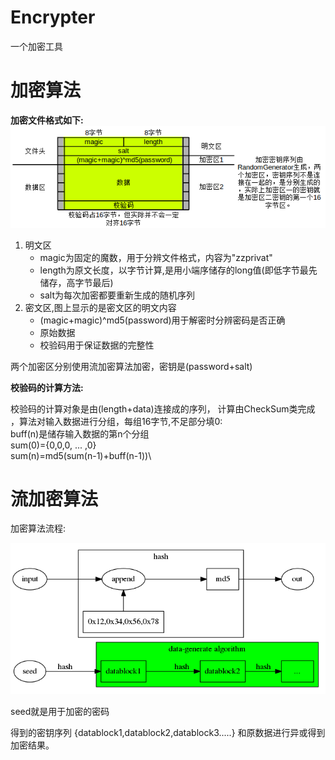 

Encrypter
=========
一个加密工具



加密算法
====
**加密文件格式如下:**\
![加密文件的格式](introduce/file_format.png)
1. 明文区
    * magic为固定的魔数，用于分辨文件格式，内容为"zzprivat"
    * length为原文长度，以字节计算,是用小端序储存的long值(即低字节最先储存，高字节最后)
    * salt为每次加密都要重新生成的随机序列
2. 密文区,图上显示的是密文区的明文内容
    * (magic+magic)^md5(password)用于解密时分辨密码是否正确
    * 原始数据
    * 校验码用于保证数据的完整性

两个加密区分别使用流加密算法加密，密钥是(password+salt)

**校验码的计算方法:**

校验码的计算对象是由(length+data)连接成的序列，
计算由CheckSum类完成
，算法对输入数据进行分组，每组16字节,不足部分填0:\
buff(n)是储存输入数据的第n个分组\
sum(0)={0,0,0, ... ,0}\
sum(n)=md5(sum(n-1)+buff(n-1))\

流加密算法
=====

加密算法流程:

![](introduce/RandomGenerator.png)

seed就是用于加密的密码

得到的密钥序列
{datablock1,datablock2,datablock3.....}
和原数据进行异或得到加密结果。